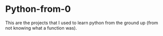 # Python-from-0
This are the projects that I used to learn python from the ground up (from not knowing what a function was).

